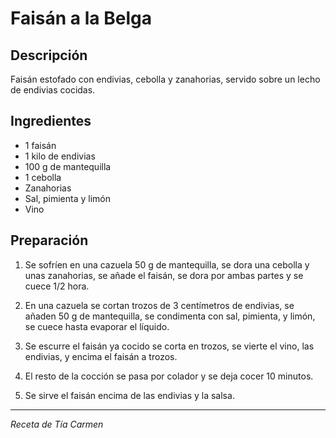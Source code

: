 # Faisán a la Belga

## Descripción
Faisán estofado con endivias, cebolla y zanahorias, servido sobre un lecho de endivias cocidas.

## Ingredientes
- 1 faisán
- 1 kilo de endivias
- 100 g de mantequilla
- 1 cebolla
- Zanahorias
- Sal, pimienta y limón
- Vino

## Preparación

1. Se sofríen en una cazuela 50 g de mantequilla, se dora una cebolla y unas zanahorias, se añade el faisán, se dora por ambas partes y se cuece 1/2 hora.

2. En una cazuela se cortan trozos de 3 centímetros de endivias, se añaden 50 g de mantequilla, se condimenta con sal, pimienta, y limón, se cuece hasta evaporar el líquido.

3. Se escurre el faisán ya cocido se corta en trozos, se vierte el vino, las endivias, y encima el faisán a trozos.

4. El resto de la cocción se pasa por colador y se deja cocer 10 minutos.

5. Se sirve el faisán encima de las endivias y la salsa.

---
*Receta de Tía Carmen*